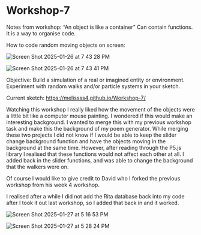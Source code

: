 # Workshop-7

Notes from workshop:
“An object is like a container”
Can contain functions. It is a way to organise code.


How to code random moving objects on screen:

![Screen Shot 2025-01-26 at 7 43 28 PM](https://github.com/user-attachments/assets/d63b38ce-3427-4f27-9ed2-320c92567713)

![Screen Shot 2025-01-26 at 7 43 41 PM](https://github.com/user-attachments/assets/432b58b3-9dd2-48d2-9019-c3f62ba7aa2b)



Objective:
Build a simulation of a real or imagined entity or environment.
Experiment with random walks and/or particle systems in your sketch.


Current sketch: https://melissss4.github.io/Workshop-7/ 


Watching this workshop I really liked how the movement of the objects were a little bit like a computer mouse painting. I wondered if this would make an interesting background. I wanted to merge this with my previous workshop task and make this the background of my poem generator. 
While merging these two projects I did not know if I would be able to keep the slider change background function and have the objects moving in the background at the same time. However, after reading through the P5.js library I realised that these functions would not affect each other at all.
I added back in the slider functions, and was able to change the background that the walkers were on. 

Of course I would like to give credit to David who I forked the previous workshop from his week 4 workshop. 

I realised after a while I did not add the Rita database back into my code after I took it out last workshop, so I added that back in and it worked.

![Screen Shot 2025-01-27 at 5 16 53 PM](https://github.com/user-attachments/assets/02d2a4fb-682a-4c3e-9281-baec0cdb5d9d)

![Screen Shot 2025-01-27 at 5 28 24 PM](https://github.com/user-attachments/assets/5a65cde7-a0a1-48ef-82df-8d94a3e14f7f)



